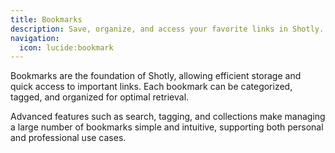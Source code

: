 ```yaml
---
title: Bookmarks
description: Save, organize, and access your favorite links in Shotly.
navigation:
  icon: lucide:bookmark
---
```


Bookmarks are the foundation of Shotly, allowing efficient storage and quick access to important links. Each bookmark can be categorized, tagged, and organized for optimal retrieval.

Advanced features such as search, tagging, and collections make managing a large number of bookmarks simple and intuitive, supporting both personal and professional use cases.
